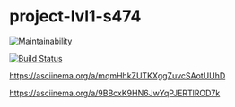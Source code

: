 # project-lvl1-s474

[![Maintainability](https://api.codeclimate.com/v1/badges/0e93cb25d8a14ee0ec71/maintainability)](https://codeclimate.com/github/lev33/project-lvl1-s474/maintainability)

[![Build Status](https://travis-ci.org/lev33/project-lvl1-s474.svg?branch=master)](https://travis-ci.org/lev33/project-lvl1-s474)

https://asciinema.org/a/mqmHhkZUTKXggZuvcSAotUUhD

https://asciinema.org/a/9BBcxK9HN6JwYqPJERTlROD7k
